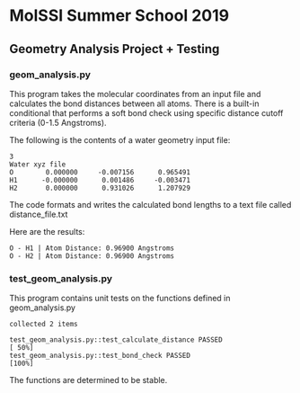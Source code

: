 # MolSSI Summer School 2019
## Geometry Analysis Project + Testing

### geom_analysis.py

This program takes the molecular coordinates from an input file and calculates the bond distances between all atoms. There is a built-in conditional that performs a soft bond check using specific distance cutoff criteria (0-1.5 Angstroms).

The following is the contents of a water geometry input file:
```
3
Water xyz file
O        0.000000     -0.007156      0.965491
H1      -0.000000      0.001486     -0.003471
H2       0.000000      0.931026      1.207929
```

The code formats and writes the calculated bond lengths to a text file called distance_file.txt

Here are the results:

```
O - H1 | Atom Distance: 0.96900 Angstroms
O - H2 | Atom Distance: 0.96900 Angstroms
```

### test_geom_analysis.py

This program contains unit tests on the functions defined in geom_analysis.py

```
collected 2 items

test_geom_analysis.py::test_calculate_distance PASSED                    [ 50%]
test_geom_analysis.py::test_bond_check PASSED                            [100%]
```

The functions are determined to be stable.
